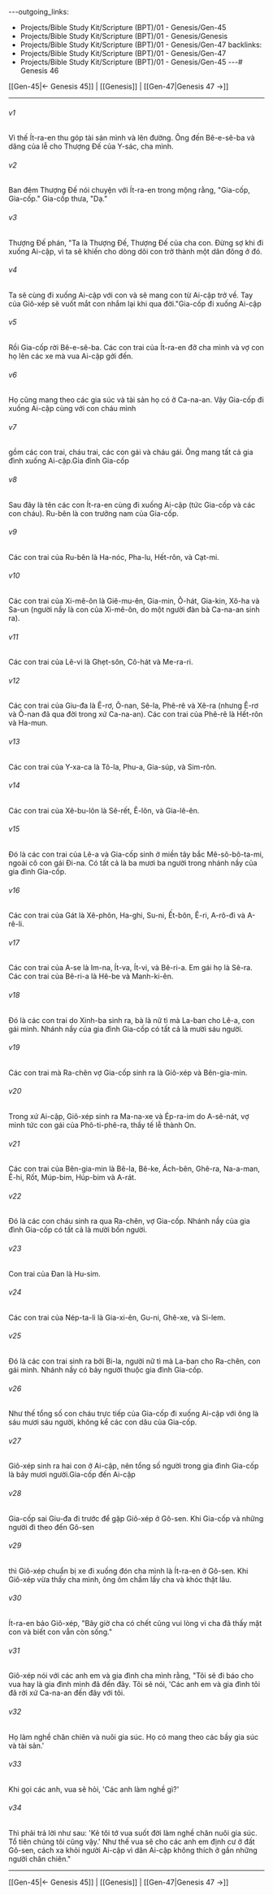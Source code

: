 ---outgoing_links:
  - Projects/Bible Study Kit/Scripture (BPT)/01 - Genesis/Gen-45
  - Projects/Bible Study Kit/Scripture (BPT)/01 - Genesis/Genesis
  - Projects/Bible Study Kit/Scripture (BPT)/01 - Genesis/Gen-47
backlinks:
  - Projects/Bible Study Kit/Scripture (BPT)/01 - Genesis/Gen-47
  - Projects/Bible Study Kit/Scripture (BPT)/01 - Genesis/Gen-45
---# Genesis 46

[[Gen-45|← Genesis 45]] | [[Genesis]] | [[Gen-47|Genesis 47 →]]
***



###### v1 
Vì thế Ít-ra-en thu góp tài sản mình và lên đường. Ông đến Bê-e-sê-ba và dâng của lễ cho Thượng Đế của Y-sác, cha mình. 

###### v2 
Ban đêm Thượng Đế nói chuyện với Ít-ra-en trong mộng rằng, "Gia-cốp, Gia-cốp." Gia-cốp thưa, "Dạ." 

###### v3 
Thượng Đế phán, "Ta là Thượng Đế, Thượng Đế của cha con. Đừng sợ khi đi xuống Ai-cập, vì ta sẽ khiến cho dòng dõi con trở thành một dân đông ở đó. 

###### v4 
Ta sẽ cùng đi xuống Ai-cập với con và sẽ mang con từ Ai-cập trở về. Tay của Giô-xép sẽ vuốt mắt con nhắm lại khi qua đời."Gia-cốp đi xuống Ai-cập 

###### v5 
Rồi Gia-cốp rời Bê-e-sê-ba. Các con trai của Ít-ra-en đỡ cha mình và vợ con họ lên các xe mà vua Ai-cập gởi đến. 

###### v6 
Họ cũng mang theo các gia súc và tài sản họ có ở Ca-na-an. Vậy Gia-cốp đi xuống Ai-cập cùng với con cháu mình 

###### v7 
gồm các con trai, cháu trai, các con gái và cháu gái. Ông mang tất cả gia đình xuống Ai-cập.Gia đình Gia-cốp 

###### v8 
Sau đây là tên các con Ít-ra-en cùng đi xuống Ai-cập (tức Gia-cốp và các con cháu). Ru-bên là con trưởng nam của Gia-cốp. 

###### v9 
Các con trai của Ru-bên là Ha-nóc, Pha-lu, Hết-rôn, và Cạt-mi. 

###### v10 
Các con trai của Xi-mê-ôn là Giê-mu-ên, Gia-min, Ô-hát, Gia-kin, Xô-ha và Sa-un (người nầy là con của Xi-mê-ôn, do một người đàn bà Ca-na-an sinh ra). 

###### v11 
Các con trai của Lê-vi là Ghẹt-sôn, Cô-hát và Me-ra-ri. 

###### v12 
Các con trai của Giu-đa là Ê-rơ, Ô-nan, Sê-la, Phê-rê và Xê-ra (nhưng Ê-rơ và Ô-nan đã qua đời trong xứ Ca-na-an). Các con trai của Phê-rê là Hết-rôn và Ha-mun. 

###### v13 
Các con trai của Y-xa-ca là Tô-la, Phu-a, Gia-súp, và Sim-rôn. 

###### v14 
Các con trai của Xê-bu-lôn là Sê-rết, Ê-lôn, và Gia-lê-ên. 

###### v15 
Đó là các con trai của Lê-a và Gia-cốp sinh ở miền tây bắc Mê-sô-bô-ta-mi, ngoài cô con gái Đi-na. Có tất cả là ba mươi ba người trong nhánh nầy của gia đình Gia-cốp. 

###### v16 
Các con trai của Gát là Xê-phôn, Ha-ghi, Su-ni, Ết-bôn, Ê-ri, A-rô-đi và A-rê-li. 

###### v17 
Các con trai của A-se là Im-na, Ít-va, Ít-vi, và Bê-ri-a. Em gái họ là Sê-ra. Các con trai của Bê-ri-a là Hê-be và Manh-ki-ên. 

###### v18 
Đó là các con trai do Xinh-ba sinh ra, bà là nữ tì mà La-ban cho Lê-a, con gái mình. Nhánh nầy của gia đình Gia-cốp có tất cả là mười sáu người. 

###### v19 
Các con trai mà Ra-chên vợ Gia-cốp sinh ra là Giô-xép và Bên-gia-min. 

###### v20 
Trong xứ Ai-cập, Giô-xép sinh ra Ma-na-xe và Ép-ra-im do A-sê-nát, vợ mình tức con gái của Phô-ti-phê-ra, thầy tế lễ thành On. 

###### v21 
Các con trai của Bên-gia-min là Bê-la, Bê-ke, Ách-bên, Ghê-ra, Na-a-man, Ê-hi, Rốt, Múp-bim, Húp-bim và A-rát. 

###### v22 
Đó là các con cháu sinh ra qua Ra-chên, vợ Gia-cốp. Nhánh nầy của gia đình Gia-cốp có tất cả là mười bốn người. 

###### v23 
Con trai của Đan là Hu-sim. 

###### v24 
Các con trai của Nép-ta-li là Gia-xi-ên, Gu-ni, Ghê-xe, và Si-lem. 

###### v25 
Đó là các con trai sinh ra bởi Bi-la, người nữ tì mà La-ban cho Ra-chên, con gái mình. Nhánh nầy có bảy người thuộc gia đình Gia-cốp. 

###### v26 
Như thế tổng số con cháu trực tiếp của Gia-cốp đi xuống Ai-cập với ông là sáu mươi sáu người, không kể các con dâu của Gia-cốp. 

###### v27 
Giô-xép sinh ra hai con ở Ai-cập, nên tổng số người trong gia đình Gia-cốp là bảy mươi người.Gia-cốp đến Ai-cập 

###### v28 
Gia-cốp sai Giu-đa đi trước để gặp Giô-xép ở Gô-sen. Khi Gia-cốp và những người đi theo đến Gô-sen 

###### v29 
thì Giô-xép chuẩn bị xe đi xuống đón cha mình là Ít-ra-en ở Gô-sen. Khi Giô-xép vừa thấy cha mình, ông ôm chầm lấy cha và khóc thật lâu. 

###### v30 
Ít-ra-en bảo Giô-xép, "Bây giờ cha có chết cũng vui lòng vì cha đã thấy mặt con và biết con vẫn còn sống." 

###### v31 
Giô-xép nói với các anh em và gia đình cha mình rằng, "Tôi sẽ đi báo cho vua hay là gia đình mình đã đến đây. Tôi sẽ nói, 'Các anh em và gia đình tôi đã rời xứ Ca-na-an đến đây với tôi. 

###### v32 
Họ làm nghề chăn chiên và nuôi gia súc. Họ có mang theo các bầy gia súc và tài sản.' 

###### v33 
Khi gọi các anh, vua sẽ hỏi, 'Các anh làm nghề gì?' 

###### v34 
Thì phải trả lời như sau: 'Kẻ tôi tớ vua suốt đời làm nghề chăn nuôi gia súc. Tổ tiên chúng tôi cũng vậy.' Như thế vua sẽ cho các anh em định cư ở đất Gô-sen, cách xa khỏi người Ai-cập vì dân Ai-cập không thích ở gần những người chăn chiên."

***
[[Gen-45|← Genesis 45]] | [[Genesis]] | [[Gen-47|Genesis 47 →]]
